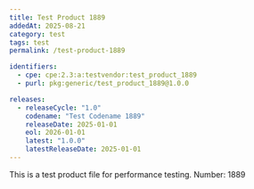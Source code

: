 ```yaml
---
title: Test Product 1889
addedAt: 2025-08-21
category: test
tags: test
permalink: /test-product-1889

identifiers:
  - cpe: cpe:2.3:a:testvendor:test_product_1889
  - purl: pkg:generic/test_product_1889@1.0.0

releases:
  - releaseCycle: "1.0"
    codename: "Test Codename 1889"
    releaseDate: 2025-01-01
    eol: 2026-01-01
    latest: "1.0.0"
    latestReleaseDate: 2025-01-01
---
```


This is a test product file for performance testing. Number: 1889
